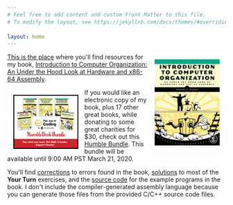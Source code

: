 ```yaml
---
# Feel free to add content and custom Front Matter to this file.
# To modify the layout, see https://jekyllrb.com/docs/themes/#overriding-theme-defaults

layout: home
---
```

<img align="right" width="150" style="border:14px solid white
" src="./images/ComputerOrganization.png">

[This is the place](./itco_x86-64/) where you'll find resources for my book, [Introduction to Computer Organization: An Under the Hood Look at Hardware and x86-64 Assembly](https://nostarch.com/introcomporg).

<img align="left" width="150" style="border:14px solid white
" src="./images/HB_Joy_of_Coding-Mobile-V1.png">
If you would like an electronic copy of my book, plus 17 other great books, while donating to some great charities for $30, check out this [Humble Bundle](https://www.humblebundle.com/books/joy-coding-no-starch-press-books). This bundle will be available until 9:00 AM PST March 21, 2020.

You'll find [corrections](./itco_x86-64/) to errors found in the book, [solutions](./itco_x86-64/) to most of the **Your Turn** exercises, and the [source code](./itco_x86-64/) for the example programs in the book. I don't include the compiler-generated assembly language because you can generate those files from the provided C/C++ source code files.

